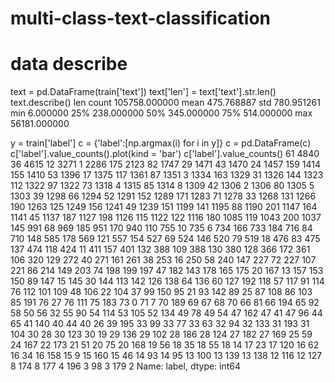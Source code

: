 # multi-class-text-classification

# data describe
text = pd.DataFrame(train['text'])
text['len'] = text['text'].str.len()
text.describe()
                 len
count  105758.000000
mean      475.768887
std       780.951261
min         6.000000
25%       238.000000
50%       345.000000
75%       514.000000
max     56181.000000

y = train['label']
c = {'label':[np.argmax(i) for i in y]}
c = pd.DataFrame(c)
c['label'].value_counts().plot(kind = 'bar')
c['label'].value_counts()
61     4840
36     4615
12     3271
1      2286
175    2123
82     1747
29     1471
43     1470
24     1457
159    1414
155    1410
53     1396
17     1375
117    1361
87     1351
3      1334
163    1329
31     1326
144    1323
112    1322
97     1322
73     1318
4      1315
85     1314
8      1309
42     1306
2      1306
80     1305
5      1303
39     1298
66     1294
52     1291
152    1289
171    1283
71     1278
33     1268
131    1266
190    1263
125    1249
156    1241
49     1239
151    1199
141    1195
88     1190
201    1147
164    1141
45     1137
187    1127
198    1126
115    1122
122    1116
180    1085
119    1043
200    1037
145     991
68      969
185     951
170     940
110     755
10      735
6       734
166     733
184     716
84      710
148     585
178     569
121     557
154     527
69      524
146     520
79      519
18      476
83      475
137     474
118     424
11      411
157     401
132     388
109     388
130     380
128     366
172     361
106     320
129     272
40      271
161     261
38      253
16      250
58      240
147     227
72      227
107     221
86      214
149     203
74      198
199     197
47      182
143     178
165     175
20      167
13      157
153     150
89      147
15      145
30      144
113     142
126     138
64      136
60      127
192     118
57      117
91      114
76      112
101     109
48      106
22      104
37       99
150      95
21       93
142      89
25       87
108      86
103      85
191      76
27       76
111      75
183      73
0        71
7        70
189      69
67       68
70       66
81       66
194      65
92       58
50       56
32       55
90       54
114      53
105      52
134      49
78       49
54       47
162      47
41       47
96       44
65       41
140      40
44       40
26       39
195      33
99       33
77       33
63       32
94       32
133      31
193      31
104      30
28       30
123      30
19       29
136      29
102      28
186      28
124      27
182      27
169      25
59       24
167      22
173      21
51       20
75       20
168      19
56       18
35       18
55       18
14       17
23       17
120      16
62       16
34       16
158      15
9        15
160      15
46       14
93       14
95       13
100      13
139      13
138      12
116      12
127       8
174       8
177       4
196       3
98        3
179       2
Name: label, dtype: int64

